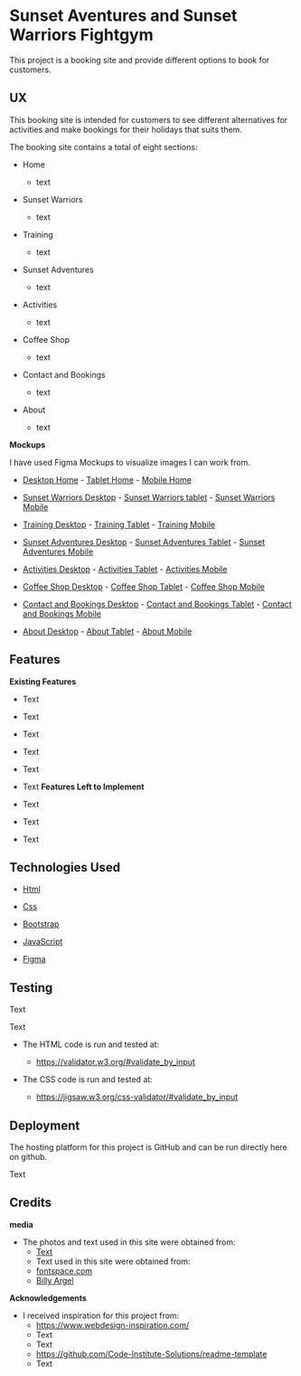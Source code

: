# Sunset Aventures and Sunset Warriors Fightgym

This project is a booking site and provide different options to book for customers.

## UX

This booking site is intended for customers to see different alternatives for activities and make 
bookings for their holidays that suits them.

The booking site contains a total of eight sections:

- Home
  - text
  
- Sunset Warriors
  - text
  
- Training
  - text

- Sunset Adventures
  - text

- Activities
  - text

- Coffee Shop
  - text

- Contact and Bookings
  - text

- About
  - text


**Mockups**
  
  I have used Figma Mockups to visualize images I can work from.

- <a href="#" target="_blank">Desktop Home</a> - <a href="#" target="_blank">Tablet Home</a> - <a href="#" target="_blank">Mobile Home</a>

- <a href="#" target="_blank">Sunset Warriors Desktop</a> - <a href="#" target="_blank">Sunset Warriors tablet</a> - <a href="#" target="_blank">Sunset Warriors Mobile</a>

- <a href="#" target="_blank">Training Desktop</a> - <a href="#" target="_blank">Training Tablet</a> - <a href="#" target="_blank">Training Mobile</a>

- <a href="#" target="_blank">Sunset Adventures Desktop</a> - <a href="#" target="_blank">Sunset Adventures Tablet</a> - <a href="#" target="_blank">Sunset Adventures Mobile</a>

- <a href="#" target="_blank">Activities Desktop</a> - <a href="#" target="_blank">Activities Tablet</a> - <a href="#" target="_blank">Activities Mobile</a>

- <a href="#" target="_blank">Coffee Shop Desktop</a> - <a href="#" target="_blank">Coffee Shop Tablet</a> - <a href="#" target="_blank">Coffee Shop Mobile</a>

- <a href="#" target="_blank">Contact and Bookings Desktop</a> - <a href="#" target="_blank">Contact and Bookings Tablet</a> - <a href="#" target="_blank">Contact and Bookings Mobile</a>

- <a href="#" target="_blank">About Desktop</a> - <a href="#" target="_blank">About Tablet</a> - <a href="#" target="_blank">About Mobile</a>


## Features

**Existing Features**

- Text
- Text
- Text
- Text
- Text
- Text
**Features Left to Implement**

- Text
- Text
- Text

## Technologies Used
- <a href="https://en.wikipedia.org/wiki/HTML" target="_blank"> Html </a>
  
- <a href="https://en.wikipedia.org/wiki/Cascading_Style_Sheets" target="_blank"> Css </a>

- <a href="https://getbootstrap.com/" target="_blank"> Bootstrap </a>

- <a href="https://en.wikipedia.org/wiki/JavaScript" target="_blank"> JavaScript </a>

- <a href="https://www.figma.com/" target="_blank"> Figma </a>
  
## Testing 

Text

  Text 

  - The HTML code is run and tested at:
    - https://validator.w3.org/#validate_by_input
  
  - The CSS code is run and tested at:
    - https://jigsaw.w3.org/css-validator/#validate_by_input
    

  
## Deployment
  
  The hosting platform for this project is GitHub and can be run directly here on github.
  
  Text
  
## Credits
  
   **media**
  - The photos and text used in this site were obtained from:
    - <a href="#" target="_blank"> Text </a>
    - Text used in this site were obtained from:
    - <a href="https://www.fontspace.com/clever-couple-font-f29736" target="_blank"> fontspace.com </a>
    - <a href="https://www.fontspace.com/billy-argel" target="_blank"> Billy Argel</a>

   **Acknowledgements**
  - I received inspiration for this project from:
    - https://www.webdesign-inspiration.com/
    - Text
    - Text
    - https://github.com/Code-Institute-Solutions/readme-template
    - Text